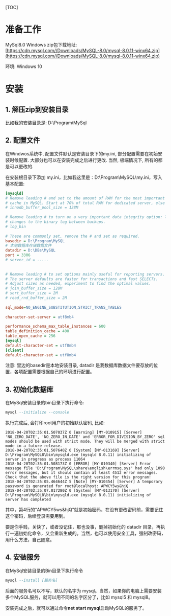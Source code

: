 [TOC]

# 准备工作

MySql8.0 Windows zip包下载地址: [https://cdn.mysql.com//Downloads/MySQL-8.0/mysql-8.0.11-winx64.zip](https://cdn.mysql.com//Downloads/MySQL-8.0/mysql-8.0.11-winx64.zip)

环境: Windows 10

# 安装

## 1. 解压zip到安装目录

比如我的安装目录是: D:\Program\MySql

## 2. 配置文件

在Windwos系统中, 配置文件默认是安装目录下的my.ini, 部分配置需要在初始安装时候配置. 大部分也可以在安装完成之后进行更改. 当然, 极端情况下, 所有的都是可以更改的. 

在安装根目录下添加 my.ini，比如我这里是：D:\Program\MySQL\my.ini，写入基本配置:

```ini
[mysqld]
# Remove leading # and set to the amount of RAM for the most important data
# cache in MySQL. Start at 70% of total RAM for dedicated server, else 10%.
# innodb_buffer_pool_size = 128M
 
# Remove leading # to turn on a very important data integrity option: logging
# changes to the binary log between backups.
# log_bin
 
# These are commonly set, remove the # and set as required.
basedir = D:\Program\MySQL
# 本地数据库存储数据文件
datadir = D:\DBs\MySQL
port = 3306
# server_id = .....
 
 
# Remove leading # to set options mainly useful for reporting servers.
# The server defaults are faster for transactions and fast SELECTs.
# Adjust sizes as needed, experiment to find the optimal values.
# join_buffer_size = 128M
# sort_buffer_size = 2M
# read_rnd_buffer_size = 2M 
 
sql_mode=NO_ENGINE_SUBSTITUTION,STRICT_TRANS_TABLES 
 
character-set-server = utf8mb4
 
performance_schema_max_table_instances = 600
table_definition_cache = 400
table_open_cache = 256
[mysql]
default-character-set = utf8mb4
[client]
default-character-set = utf8mb4
```

注意: 里边的basedir是本地安装目录, datadir 是我数据库数据文件要存放的位置，各项配置需要根据自己的环境进行配置。

## 3. 初始化数据库

在MySql安装目录的bin目录下执行命令:

```sql
mysql --initialize --console
```

执行完成后, 会打印root用户的初始默认密码, 比如: 

```shell
2018-04-20T02:35:01.507037Z 0 [Warning] [MY-010915] [Server] 'NO_ZERO_DATE', 'NO_ZERO_IN_DATE' and 'ERROR_FOR_DIVISION_BY_ZERO' sql modes should be used with strict mode. They will be merged with strict mode in a future release.
2018-04-20T02:35:01.507640Z 0 [System] [MY-013169] [Server] D:\Program\MySQL8\bin\mysqld.exe (mysqld 8.0.11) initializing of server in progress as process 11064
2018-04-20T02:35:01.508173Z 0 [ERROR] [MY-010340] [Server] Error message file 'D:\Program\MySQL\share\english\errmsg.sys' had only 1090 error messages, but it should contain at least 4512 error messages. Check that the above file is the right version for this program!
2018-04-20T02:35:05.464644Z 5 [Note] [MY-010454] [Server] A temporary password is generated for root@localhost: APWCY5ws&hjQ
2018-04-20T02:35:07.017280Z 0 [System] [MY-013170] [Server] D:\Program\MySQL8\bin\mysqld.exe (mysqld 8.0.11) initializing of server has completed
```

其中，第4行的“APWCY5ws&hjQ”就是初始密码，在没有更改密码前，需要记住这个密码，后续登录需要用到。

要是你手贱，关快了，或者没记住，那也没事，删掉初始化的 datadir 目录，再执行一遍初始化命令，又会重新生成的。当然，也可以使用安全工具，强制改密码，用什么方法，自己随意。

## 4. 安装服务

在MySql安装目录的Bin目录下执行命令

```sql
mysql --install [服务名]
```

后面的服务名可以不写，默认的名字为 mysql。当然，如果你的电脑上需要安装多个MySQL服务，就可以用不同的名字区分了，比如 mysql5 和 mysql8。

安装完成之后，就可以通过命令**net start mysql**启动MySQL的服务了。

